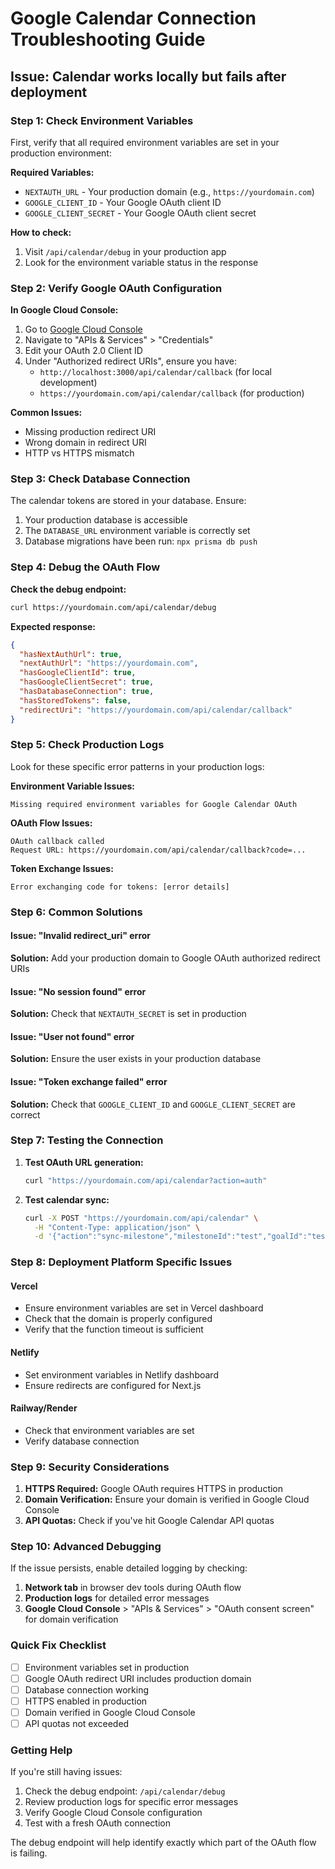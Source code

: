# Google Calendar Connection Troubleshooting Guide

## Issue: Calendar works locally but fails after deployment

### Step 1: Check Environment Variables

First, verify that all required environment variables are set in your production environment:

**Required Variables:**
- `NEXTAUTH_URL` - Your production domain (e.g., `https://yourdomain.com`)
- `GOOGLE_CLIENT_ID` - Your Google OAuth client ID
- `GOOGLE_CLIENT_SECRET` - Your Google OAuth client secret

**How to check:**
1. Visit `/api/calendar/debug` in your production app
2. Look for the environment variable status in the response

### Step 2: Verify Google OAuth Configuration

**In Google Cloud Console:**

1. Go to [Google Cloud Console](https://console.cloud.google.com/)
2. Navigate to "APIs & Services" > "Credentials"
3. Edit your OAuth 2.0 Client ID
4. Under "Authorized redirect URIs", ensure you have:
   - `http://localhost:3000/api/calendar/callback` (for local development)
   - `https://yourdomain.com/api/calendar/callback` (for production)

**Common Issues:**
- Missing production redirect URI
- Wrong domain in redirect URI
- HTTP vs HTTPS mismatch

### Step 3: Check Database Connection

The calendar tokens are stored in your database. Ensure:

1. Your production database is accessible
2. The `DATABASE_URL` environment variable is correctly set
3. Database migrations have been run: `npx prisma db push`

### Step 4: Debug the OAuth Flow

**Check the debug endpoint:**
```bash
curl https://yourdomain.com/api/calendar/debug
```

**Expected response:**
```json
{
  "hasNextAuthUrl": true,
  "nextAuthUrl": "https://yourdomain.com",
  "hasGoogleClientId": true,
  "hasGoogleClientSecret": true,
  "hasDatabaseConnection": true,
  "hasStoredTokens": false,
  "redirectUri": "https://yourdomain.com/api/calendar/callback"
}
```

### Step 5: Check Production Logs

Look for these specific error patterns in your production logs:

**Environment Variable Issues:**
```
Missing required environment variables for Google Calendar OAuth
```

**OAuth Flow Issues:**
```
OAuth callback called
Request URL: https://yourdomain.com/api/calendar/callback?code=...
```

**Token Exchange Issues:**
```
Error exchanging code for tokens: [error details]
```

### Step 6: Common Solutions

#### Issue: "Invalid redirect_uri" error
**Solution:** Add your production domain to Google OAuth authorized redirect URIs

#### Issue: "No session found" error
**Solution:** Check that `NEXTAUTH_SECRET` is set in production

#### Issue: "User not found" error
**Solution:** Ensure the user exists in your production database

#### Issue: "Token exchange failed" error
**Solution:** Check that `GOOGLE_CLIENT_ID` and `GOOGLE_CLIENT_SECRET` are correct

### Step 7: Testing the Connection

1. **Test OAuth URL generation:**
   ```bash
   curl "https://yourdomain.com/api/calendar?action=auth"
   ```

2. **Test calendar sync:**
   ```bash
   curl -X POST "https://yourdomain.com/api/calendar" \
     -H "Content-Type: application/json" \
     -d '{"action":"sync-milestone","milestoneId":"test","goalId":"test","goalTitle":"Test","milestoneTitle":"Test","dueDate":"2024-01-01"}'
   ```

### Step 8: Deployment Platform Specific Issues

#### Vercel
- Ensure environment variables are set in Vercel dashboard
- Check that the domain is properly configured
- Verify that the function timeout is sufficient

#### Netlify
- Set environment variables in Netlify dashboard
- Ensure redirects are configured for Next.js

#### Railway/Render
- Check that environment variables are set
- Verify database connection

### Step 9: Security Considerations

1. **HTTPS Required:** Google OAuth requires HTTPS in production
2. **Domain Verification:** Ensure your domain is verified in Google Cloud Console
3. **API Quotas:** Check if you've hit Google Calendar API quotas

### Step 10: Advanced Debugging

If the issue persists, enable detailed logging by checking:

1. **Network tab** in browser dev tools during OAuth flow
2. **Production logs** for detailed error messages
3. **Google Cloud Console** > "APIs & Services" > "OAuth consent screen" for domain verification

### Quick Fix Checklist

- [ ] Environment variables set in production
- [ ] Google OAuth redirect URI includes production domain
- [ ] Database connection working
- [ ] HTTPS enabled in production
- [ ] Domain verified in Google Cloud Console
- [ ] API quotas not exceeded

### Getting Help

If you're still having issues:

1. Check the debug endpoint: `/api/calendar/debug`
2. Review production logs for specific error messages
3. Verify Google Cloud Console configuration
4. Test with a fresh OAuth connection

The debug endpoint will help identify exactly which part of the OAuth flow is failing. 